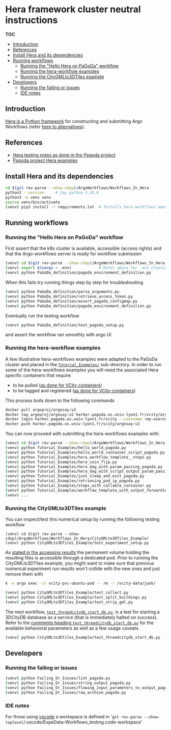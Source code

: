 # Hera framework cluster neutral instructions 

**TOC**
<!-- TOC -->

- [Introduction](#introduction)
- [References](#references)
- [Install Hera and its dependencies](#install-hera-and-its-dependencies)
- [Running workflows](#running-workflows)
  - [Running the "Hello Hera on PaGoDa" workflow](#running-the-hello-hera-on-pagoda-workflow)
  - [Running the hera-workflow examples](#running-the-hera-workflow-examples)
  - [Running the CityGMLto3DTiles example](#running-the-citygmlto3dtiles-example)
- [Developers](#developers)
  - [Running the failing or issues](#running-the-failing-or-issues)
  - [IDE notes](#ide-notes)

<!-- /TOC -->

## Introduction
[Hera is a Python framework](https://github.com/argoproj-labs/hera-workflows)
for constructing and submitting Argo Workflows (refer
[here to alternatives](PythonWrappersAlternative.md)).

## References

* [Hera testing notes as done in the Pagoda project](https://gitlab.liris.cnrs.fr/pagoda/pagoda-charts-management/argo-workflows/-/blob/develop/argodocs/docs/heraworkflows.md)
* [Pagoda project Hera examples](https://gitlab.liris.cnrs.fr/pagoda/pagoda-charts-management/argo-workflows/-/tree/develop/hera-script)


## Install Hera and its dependencies

```bash
cd $(git rev-parse --show-cdup)/ArgoWorkflows/Workflows_In_Hera
python3 --version     # Say python 3.10.8 
python3 -m venv venv
source venv/bin/activate
(venv) pip3 install -r requirements.txt  # Installs hera-workflows among others
```

## Running workflows

### Running the "Hello Hera on PaGoDa" workflow

First assert that the k8s cluster is available, accessible (access rights) and
that the Argo-workflows server is ready for workflow submission  

```bash
(venv) cd $(git rev-parse --show-cdup)/ArgoWorkflows/Workflows_In_Hera
(venv) export $(xargs < .env)            # Refer above for .env creation
(venv) python PaGoDa_definition/pagoda_environment_definition.py
```

When this fails try running things step by step for troubleshooting

```bash
(venv) python PaGoDa_definition/parse_arguments.py
(venv) python PaGoDa_definition/retrieve_access_token.py
(venv) python PaGoDa_definition/assert_pagoda_configmap.py
(venv) python PaGoDa_definition/pagoda_environment_definition.py 
```

Eventually run the testing workflow

```bash
(venv) python PaGoDa_definition/test_pagoda_setup.py
```

and assert the workflow ran smoothly with argo UI.

### Running the hera-workflow examples

A few illustrative hera-workflows examples were adapted to the PaGoDa cluster
and placed in the 
[`Tutorial_Examples/`](../Workflows_In_Hera/Tutorial_Examples/) sub-directory.
In order to run some of the hera-workflows examples you will need the associated 
Hera specific containers that require
* to be pulled 
  ([as done for VCity containers](../With_CLI_Generic/Readme.md#buildpull-the-required-containers)) 
* to be tagged and registered
  ([as done for VCity containers](../On_PaGoDA_cluster/Readme.md#registering-the-container-images))

This process boils down to the following commands
```bash
docker pull argoproj/argosay:v2
docker tag argoproj/argosay:v2 harbor.pagoda.os.univ-lyon1.fr/vcity/argosay:v2
docker login harbor.pagoda.os.univ-lyon1.fr/vcity --username <my-username>
docker push harbor.pagoda.os.univ-lyon1.fr/vcity/argosay:v2
```

You can now proceed with submitting the hera-workflows examples with:

```bash
(venv) cd $(git rev-parse --show-cdup)/ArgoWorkflows/Workflows_In_Hera
(venv) python Tutorial_Examples/hello_world_pagoda.py
(venv) python Tutorial_Examples/hello_world_container_script_pagoda.py
(venv) python Tutorial_Examples/hera_workflow_template__steps.py
(venv) python Tutorial_Examples/hera_coin_flip.py
(venv) python Tutorial_Examples/hera_dag_with_param_passing_pagoda.py 
(venv) python Tutorial_Examples/hera_dag_with_script_output_param_passing_pagoda.py
(venv) python Tutorial_Examples/just_sleep_and_exit_pagoda.py
(venv) python Tutorial_Examples/retrieving_pod_ip_pagoda.py
(venv) python Tutorial_Examples/steps_with_callable_container.py
(venv) python Tutorial_Examples/workflow_template_with_output_forwarding.py
(venv) ...
```

### Running the CityGMLto3DTiles example

You can inspect/test this numerical setup by running the following testing
workflow

```
(venv) cd $(git rev-parse --show-cdup)/ArgoWorkflows/Workflows_In_Hera/CityGMLto3DTiles_Example/
(venv) python CityGMLto3DTiles_Example/test_experiment_setup.py
```

As
[stated in the accessing results](../On_PaGoDA_cluster/Readme.md#accessing-results)
the permanent volume holding the resulting files is accessible through a
dedicated pod. 
Prior to running the CityGMLto3DTiles example, you might want to make sure that 
previous numerical experiment run results won't collide with the new ones 
and just remove them with
```bash
k -n argo exec -it vcity-pvc-ubuntu-pod -- rm -r /vcity-data/junk/
```


```bash
(venv) python CityGMLto3DTiles_Example/test_collect.py
(venv) python CityGMLto3DTiles_Example/test_split_buildings.py
(venv) python CityGMLto3DTiles_Example/test_strip_gml.py 
```

The next workflow, 
[`test_threedcitydb_start_db.py`](../Workflows_In_Hera/CityGMLto3DTiles_Example/test_threedcitydb_start_db.py),
is a test for starting a 3DCityDB database as a service (that is immediately
halted on success). Refer to the
[comments heading `test_threedcitydb_start_db.py`](../Workflows_In_Hera/CityGMLto3DTiles_Example/test_threedcitydb_start_db.py)
for the available behavioral parameters as well as a few usage caveats
```bash
(venv) python CityGMLto3DTiles_Example/test_threedcitydb_start_db.py
```

## Developers

### Running the failing or issues
```bash
(venv) python Failing_Or_Issues/lint_pagoda.py
(venv) python Failing_Or_Issues/string_output_pagoda.py
(venv) python Failing_Or_Issues/flowing_input_parameters_to_output_pagoda.py
(venv) python Failing_Or_Issues/raw_archive_pagoda.py
```

### IDE notes

For those using [vscode](https://en.wikipedia.org/wiki/Visual_Studio_Code) a
workspace is defined in 
'`git rev-parse --show-toplevel`/.vscode/ExpeData-Workflows_testing.code-workspace'
